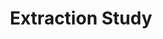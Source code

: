 ---
layout: project
title: "Extraction Study"
description: "Third project"
start_date: 2023-07-01
end_date: 2023-08-31
client: "NAAREA"
---